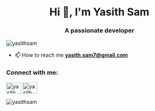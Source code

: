 <h1 align="center">Hi 👋, I'm Yasith Sam</h1>
<h3 align="center">A passionate developer</h3>

<p align="left"> <img src="https://komarev.com/ghpvc/?username=yasithsam&label=Profile%20views&color=0e75b6&style=flat" alt="yasithsam" /> </p>

- 📫 How to reach me **yasith.sam7@gmail.com**

<h3 align="left">Connect with me:</h3>
<p align="left">
<a href="https://linkedin.com/in/yasith samaradivakara" target="blank"><img align="center" src="https://cdn.jsdelivr.net/npm/simple-icons@3.0.1/icons/linkedin.svg" alt="yasith samaradivakara" height="30" width="40" /></a>
<a href="https://www.hackerrank.com/yasith_sam7" target="blank"><img align="center" src="https://cdn.jsdelivr.net/npm/simple-icons@3.0.1/icons/hackerrank.svg" alt="yasith_sam7" height="30" width="40" /></a>

<p><img align="center" src="https://github-readme-stats.vercel.app/api/top-langs?username=yasithsam&show_icons=true&locale=en&layout=compact" alt="yasithsam" /></p>

